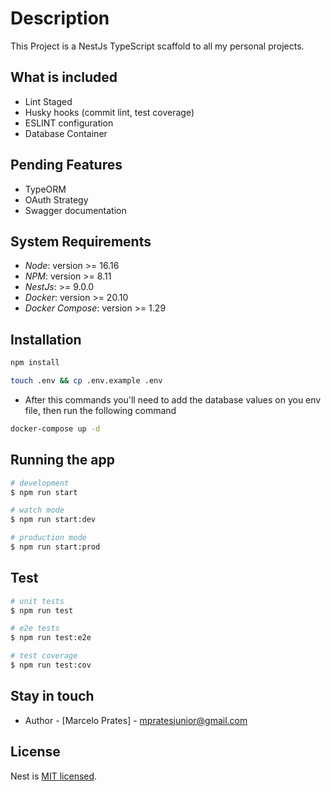 
# Description

This Project is a NestJs TypeScript scaffold to all my personal projects.

## What is included

- Lint Staged
- Husky hooks (commit lint, test coverage)
- ESLINT configuration
- Database Container

## Pending  Features

- TypeORM
- OAuth Strategy
- Swagger documentation

## System Requirements

- _Node_: version >= 16.16
- _NPM_: version >= 8.11
- _NestJs_: >= 9.0.0
- _Docker_: version >= 20.10
- _Docker Compose_: version >= 1.29

## Installation

```bash
npm install
```

```bash
touch .env && cp .env.example .env
```

- After this commands you'll need to add the database values on you env file, then run the following command

```bash
docker-compose up -d
```

## Running the app

```bash
# development
$ npm run start

# watch mode
$ npm run start:dev

# production mode
$ npm run start:prod
```

## Test

```bash
# unit tests
$ npm run test

# e2e tests
$ npm run test:e2e

# test coverage
$ npm run test:cov
```

## Stay in touch

- Author - [Marcelo Prates] - mpratesjunior@gmail.com

## License

Nest is [MIT licensed](LICENSE).
